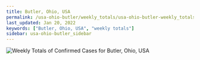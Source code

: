 ```yaml
---
title: Butler, Ohio, USA
permalink: /usa-ohio-butler/weekly_totals/usa-ohio-butler-weekly_totals.html
last_updated: Jan 20, 2022
keywords: ["Butler, Ohio, USA", "weekly totals"]
sidebar: usa-ohio-butler_sidebar
---
```


![Weekly Totals of Confirmed Cases for Butler, Ohio, USA](/covid_tracker/images/graphs/usa-ohio-butler-weekly_totals_graph.png)
